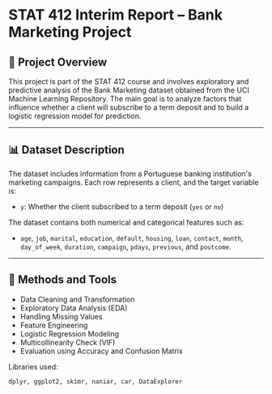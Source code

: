 # STAT 412 Interim Report – Bank Marketing Project

## 📌 Project Overview

This project is part of the STAT 412 course and involves exploratory and predictive analysis of the Bank Marketing dataset obtained from the UCI Machine Learning Repository. The main goal is to analyze factors that influence whether a client will subscribe to a term deposit and to build a logistic regression model for prediction.

---


## 📊 Dataset Description

The dataset includes information from a Portuguese banking institution's marketing campaigns. Each row represents a client, and the target variable is:

- `y`: Whether the client subscribed to a term deposit (`yes` or `no`)

The dataset contains both numerical and categorical features such as:
- `age`, `job`, `marital`, `education`, `default`, `housing`, `loan`, `contact`, `month`, `day_of_week`, `duration`, `campaign`, `pdays`, `previous`, and `poutcome`.

---

## 🧪 Methods and Tools

- Data Cleaning and Transformation
- Exploratory Data Analysis (EDA)
- Handling Missing Values
- Feature Engineering
- Logistic Regression Modeling
- Multicollinearity Check (VIF)
- Evaluation using Accuracy and Confusion Matrix

Libraries used:
```r
dplyr, ggplot2, skimr, naniar, car, DataExplorer


